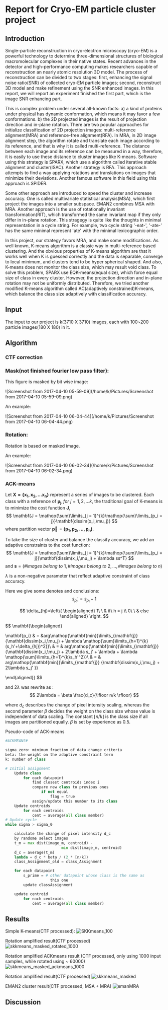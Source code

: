 # Report for Cryo-EM particle cluster project



## Introduction

Single-particle reconstruction in cryo-electron microscopy (cryo-EM) is a powerful technology to determine three-dimensional structures of biological macromolecular complexes in their native states. Recent advances in the detector and high-performance computing makes researchers capable of reconstruction an nearly atomic resolution 3D model. The process of reconstruction can be divided to two stages: first, enhancing the signal noise ratio(SNR) of collected cryo-EM particle images; second, reconstruct 3D model and make refinement using the SNR enhanced images. In this report, we will report an experiment finished the first part, which is the image SNR enhancing part.

This is complex problem under several all-known facts: a) a kind of proteins under physical has dynamic conformation, which means it may favor a few conformations. b) the 2D projected images is the result of projection direction and in-plane rotation. There are two popular approaches for initialize classification of 2D projection images: multi-reference alignment(MRA)  and reference-free alignment(RFA). In MRA, in 2D image alignment step, the algorithm rotate and translate each image according to its reference, and that is why it is called multi-reference. The distance between each image and its reference can be measured in a way, therefore, it is easily to use these distance to cluster images like K-means. Software using this strategy is SPARX, which use a algorithm called iterative stable alignment and cluster(ISAC). Another strategy is RFA. This approach attempts to find a way applying rotations and translations on images that minimize their deviations. Another famous software in this field using this approach is SPIDER.

Some other approach are introduced to speed the cluster and increase accuracy. One is called multivariate statistical analysis(MSA), which first project the images into a smaller subspace. EMAN2 combines MSA with MRA. Another approach is the use of rotationally invariant transformation(RIT), which transformed the same invariant map if they only differ in in-plane rotation. This stragegy is quite like the thoughts in minimal representation in a cycle string. For example, two cycle string '-eat-', '-ate-' has the same minimal represent 'ate' with the minimal lexicographic order. 

In this project, our strategy favors MRA, and make some modifications. As well known, K-means algorithm is a classic way in multi-reference based clustering. And the obvious properties of K-means algorithm are that it works well when K is guessed correctly and the data is separable,  converge to local minimum, and clusters tend to be hyper spherical shaped. And also, K-means does not monitor the class size, which may result void class. To solve this problem, SPARX use EQK-means(equal size), which force equal size of class in every cluster. However, the projection direction and in-plane rotation may not be uniformly distributed. Therefore, we tried another modified K-means algorithm called AC(adaptively constrained)K-means, which balance the class size adaptively with classification accuracy.





## Input

The input to our project is k(3710 X 3710) images, each with 100~200 particle images(180 X 180) in it.

## Algorithm

### CTF correction



### Mask(not finished fourier low pass filter):

This figure is masked by bit wise image:

![Screenshot from 2017-04-10 05-59-09](/home/k/Pictures/Screenshot from 2017-04-10 05-59-09.png)

An example:

![Screenshot from 2017-04-10 06-04-44](/home/k/Pictures/Screenshot from 2017-04-10 06-04-44.png)



### Rotation:

Rotation is based on masked image.

An example:

![Screenshot from 2017-04-10 06-02-34](/home/k/Pictures/Screenshot from 2017-04-10 06-02-34.png)



### ACK-means

Let $\mathbf{X = \{x_1, x_2,...x_n\}}$ represent a series of images to be clustered. Each class with a reference of $\mathbf{\mu_j}, for\ j = 1,2,...k$, the traditional goal of K-means is to minimize the cost function $\mathbf{J}$,
$$
\mathbf{J = \mathop{\sum}\limits_{j = 1}^{k}\mathop{\sum}\limits_{p_i = j}}\mathbf{dissim(x_i,\mu_j)}
$$
where partition vector $\mathbf{\vec{p}} = \mathbf{(p_1, p_2,...,p_n)}$.

To take the size of cluster and balance the classify accuracy, we add an adaptive constraints to the cost function:
$$
\mathbf{J = \mathop{\sum}\limits_{j = 1}^{k}\mathop{\sum}\limits_{p_i = j}}\mathbf{dissim(x_i,\mu_j) + \lambda ss^T}
$$
and $\mathbf{s} = (\#images\ belong\ to\ 1, \# images\ belong\ to\ 2, ..., \# images\ belong\ to\ n)$

$\lambda$ is a non-negative parameter that reflect adaptive constraint of class accuracy.

Here we give some denotes and conclusions:
$$
s_{p_i}' = s_{p_i} - 1
$$

$$
\delta_{hj}=\left\{
\begin{aligned}
1\ \  &  if\ h = j \\
0\ \  &  else 
\end{aligned}
\right.
$$

$$
\mathbf{\begin{aligned}

\mathbf{p_i}
& = &arg\mathop{\mathbf{min}}\limits_{\mathbf{j}} \{\mathbf{dissim(x_i,\mu_j) + \lambda \mathop{\sum}\limits_{h=1}^{k}(s_h'+\delta_{hj})^2}\}\\
& = & arg\mathop{\mathbf{min}}\limits_{\mathbf{j}} \{\mathbf{dissim(x_i,\mu_j) + 2\lambda s_j' + \lambda + \lambda \mathop{\sum}\limits_{h=1}^{k}s_h'^2}\}\\
& = & arg\mathop{\mathbf{min}}\limits_{\mathbf{j}} \{\mathbf{dissim(x_i,\mu_j) + 2\lambda s_j' }\}

\end{aligned}}
$$

and $2\lambda$ was rewrite as :
$$
2\lambda = \beta \frac{d_c}{\lfloor n/k \rfloor}
$$


where $d_c$ describes the change of pixel intensity scaling, whereas the second parameter $\beta$ decides the weight on the class size whose value is independent of data scaling. The constant $\lfloor n/k \rfloor$ is the class size if all images are partitioned equally. $\beta$ is set by experience as 0.5.

Pseudo-code of ACK-means

```python
#ACKMEANS#

sigma_zero: minimum fraction of data change criteria
beta: the weight on the adaptive constraint term
k: number of class

# Initial assignment
    Update class
        for each datapoint
            find closest centroids index i
            compare new class to previous ones
                if not equal
                    flag = true
            assign/update this number to its class
    Update centroids
        for each centroids
            cent = average(all class member)
# Update cycle
while sigma > sigma_0

    calculate the change of pixel intensity d_c
    by randome select images
    t_m = max dist(image_m, centroid) -
                         min dist(image_m, centroid)
    d_c = average(t_m)
    lambda = d_c * beta / (2 * [n/k])
    class_Assignment_old = class_Assignment

    for each datapoint
        s_prime = # other datapoint whose class is the same as
                    this one
        update classAssignment

    update centroid
        for each centroids
            cent = average(all class member)
```
## Results

Simple K-means(CTF processed):
![SKKmeans_100](/home/k/GitRepo/Cryo-EMParticleCluster/Result2Image/SKKmeans_100.png)



Rotation amplified result(CTF processed)
![skkmeans_masked_rotated_1000](/home/k/GitRepo/Cryo-EMParticleCluster/Result2Image/skkmeans_masked_rotated_1000.png)

Rotation amplified ACKmeans result (CTF processed, only using 1000 input samples, while rotated using ~ 60000)
![skkmeans_masked_ackmeans_1000](/home/k/GitRepo/Cryo-EMParticleCluster/Result2Image/skkmeans_masked_ackmeans_1000.png)

Rotation amplified result(CTF processed)
![skkmeans_masked](/home/k/GitRepo/Cryo-EMParticleCluster/Result2Image/skkmeans_masked.png)

EMAN2 cluster result(CTF processed, MSA + MRA)
![emanMRA](/home/k/GitRepo/Cryo-EMParticleCluster/Result2Image/emanMRA.png)




## Discussion

